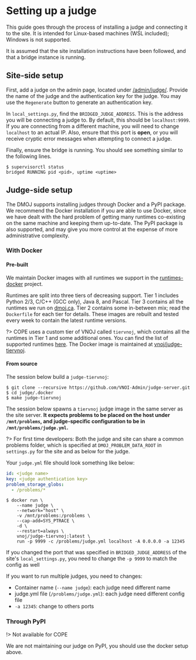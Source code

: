 # Setting up a judge

This guide goes through the process of installing a judge and connecting it to
the site. It is intended for Linux-based machines (WSL included); Windows is
not supported.

It is assumed that the site installation instructions have been followed, and
that a bridge instance is running.

## Site-side setup

First, add a judge on the admin page, located under
[/admin/judge/](https://dmoj.ca/admin/judge/). Provide the
name of the judge and the authentication key for the judge. You may use the
`Regenerate` button to generate an authentication key.

In `local_settings.py`, find the `BRIDGED_JUDGE_ADDRESS`. This is the address
you will be connecting a judge to. By default, this should be `localhost:9999`.
If you are connecting from a different machine, you will need to change
`localhost` to an actual IP. Also, ensure that this port is **open**, or you
will receive cryptic error messages when attempting to connect a judge.

Finally, ensure the bridge is running. You should see something similar to the
following lines.

```shell-session
$ supervisorctl status
bridged RUNNING pid <pid>, uptime <uptime>
```

## Judge-side setup

The DMOJ supports installing judges through Docker and a PyPI package. We
recommend the Docker installation if you are able to use Docker, since we have
dealt with the hard problem of getting many runtimes co-existing on the same
machine and keeping them up-to-date. The PyPI package is also supported, and
may give you more control at the expense of more administrative complexity.

### With Docker

#### Pre-built

We maintain Docker images with all runtimes we support in the
[runtimes-docker](https://github.com/DMOJ/runtimes-docker) project.

Runtimes are split into three tiers of decreasing support. Tier 1 includes
Python 2/3, C/C++ (GCC only), Java 8, and Pascal. Tier 3 contains all the
runtimes we run on [dmoj.ca](https://dmoj.ca). Tier 2 contains some in-between
mix; read the `Dockerfile` for each tier for details. These images are rebuilt
and tested every week to contain the latest runtime versions.

?> COPE uses a custom tier of VNOJ called `tiervnoj`, which contains all the runtimes in Tier 1
and some additional ones. You can find the list of supported runtimes [here](https://oj.vnoi.info/runtimes).
The Docker image is maintained at [vnoj/judge-tiervnoj](https://hub.docker.com/r/vnoj/judge-tiervnoj).

#### From source

The session below build a `judge-tiervnoj`:

```shell-session
$ git clone --recursive https://github.com/VNOI-Admin/judge-server.git
$ cd judge/.docker
$ make judge-tiervnoj
```

The session below spawns a `tiervnoj` judge image in the same server as the site server.
**It expects problems to be placed on the host under `/mnt/problems`, and judge-specific
configuration to be in `/mnt/problems/judge.yml`.**

?> For first time developers: Both the judge and site can share a common problems folder,
which is specified at `DMOJ_PROBLEM_DATA_ROOT` in `settings.py` for the site and as below
for the judge.

Your `judge.yml` file should look something like below:

```yaml
id: <judge name>
key: <judge authentication key>
problem_storage_globs:
  - /problems/*
```

```shell-session
$ docker run \
    --name judge \
    --network="host" \
    -v /mnt/problems:/problems \
    --cap-add=SYS_PTRACE \
    -d \
    --restart=always \
    vnoj/judge-tiervnoj:latest \
    run -p 9999 -c /problems/judge.yml localhost -A 0.0.0.0 -a 12345
```

If you changed the port that was specified in `BRIDGED_JUDGE_ADDRESS` of the
site's `local_settings.py`, you need to change the `-p 9999` to match the config as well

If you want to run multiple judges, you need to changes:

- Container name (`--name judge`): each judge need different name
- judge.yml file (`/problems/judge.yml`): each judge need different config file
- `-a 12345`: change to others ports

### Through PyPI

!> Not available for COPE

We are not maintaining our judge on PyPI, you should use the docker setup above.
